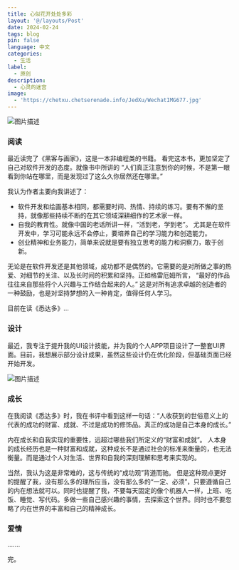 ```yaml
---
title: 心似花开处处多彩
layout: '@/layouts/Post'
date: 2024-02-24
tags: blog
pin: false
language: 中文
categories:
  - 生活
label:
  - 原创
description:
  - 心灵的迷宫
image:
  - 'https://chetxu.chetserenade.info/JedXu/WechatIMG677.jpg'
---
```


![图片描述](https://chetxu.chetserenade.info/JedXu/WechatIMG677.jpg)

### 阅读

最近读完了《黑客与画家》，这是一本非编程类的书籍。 看完这本书，更加坚定了自己对软件开发的态度。就像书中所讲的 “人们真正注意到你的时候，不是第一眼看到你站在哪里，而是发现过了这么久你居然还在哪里。”

我认为作者主要向我讲述了：

* 软件开发和绘画基本相同，都需要时间、热情、持续的练习。要有不懈的坚持，就像那些持续不断的在其它领域深耕细作的艺术家一样。
* 自我的教育性。就像中国的老话所讲一样，“活到老，学到老”。 尤其是在软件开发中，学习可能永远不会停止，要培养自己的学习能力和创造能力。
* 创业精神和业务能力，简单来说就是要有独立思考的能力和洞察力，敢于创新。

无论是在软件开发还是其他领域，成功都不是偶然的。它需要的是对所做之事的热爱、对细节的关注、以及长时间的积累和坚持。正如格雷厄姆所言， “最好的作品往往来自那些将个人兴趣与工作结合起来的人。” 这是对所有追求卓越的创造者的一种鼓励，也是对坚持梦想的入一种肯定，值得任何人学习。

目前在读《悉达多》...

### 设计

最近，我专注于提升我的UI设计技能，并为我的个人APP项目设计了一整套UI界面。目前，我想展示部分设计成果，虽然这些设计仍在优化阶段，但基础页面已经开始开发。

![图片描述](https://chetxu.chetserenade.info/ieslab/CleanShot%202024-02-24%20at%2012.56.06.png)

### 成长

在我阅读《悉达多》时，我在书评中看到这样一句话：“人收获到的世俗意义上的代表的成功的财富、成就、不过是成功的修饰品。真正的成功是自己本身的成长。”

内在成长和自我实现的重要性，远超过哪些我们所定义的“财富和成就”。 人本身的成长经历也是一种财富和成就，这种成长不是通过社会的标准来衡量的，也无法衡量。而是通过个人对生活、世界和自我的深刻理解和思考来实现的。

当然，我认为这是非常难的，这与传统的“成功观”背道而驰。 但是这种观点更好的提醒了我，没有那么多的理所应当，没有那么多的“一定、必须”，只要遵循自己的内在想法就可以。同时也提醒了我，不要每天固定的像个机器人一样，上班、吃饭、睡觉、写代码。多做一些自己感兴趣的事情，去探索这个世界。同时也不要忽略了内在世界的丰富和自己的精神成长。

### 爱情

.......

完。
